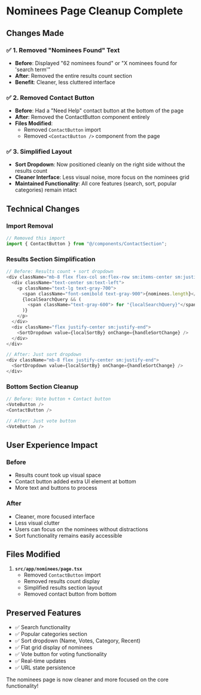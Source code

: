 # Nominees Page Cleanup Complete

## Changes Made

### ✅ **1. Removed "Nominees Found" Text**
- **Before**: Displayed "62 nominees found" or "X nominees found for 'search term'"
- **After**: Removed the entire results count section
- **Benefit**: Cleaner, less cluttered interface

### ✅ **2. Removed Contact Button**
- **Before**: Had a "Need Help" contact button at the bottom of the page
- **After**: Removed the ContactButton component entirely
- **Files Modified**: 
  - Removed `ContactButton` import
  - Removed `<ContactButton />` component from the page

### ✅ **3. Simplified Layout**
- **Sort Dropdown**: Now positioned cleanly on the right side without the results count
- **Cleaner Interface**: Less visual noise, more focus on the nominees grid
- **Maintained Functionality**: All core features (search, sort, popular categories) remain intact

## Technical Changes

### Import Removal
```typescript
// Removed this import
import { ContactButton } from "@/components/ContactSection";
```

### Results Section Simplification
```typescript
// Before: Results count + sort dropdown
<div className="mb-8 flex flex-col sm:flex-row sm:items-center sm:justify-between gap-4">
  <div className="text-center sm:text-left">
    <p className="text-lg text-gray-700">
      <span className="font-semibold text-gray-900">{nominees.length}</span> nominees found
      {localSearchQuery && (
        <span className="text-gray-600"> for "{localSearchQuery}"</span>
      )}
    </p>
  </div>
  <div className="flex justify-center sm:justify-end">
    <SortDropdown value={localSortBy} onChange={handleSortChange} />
  </div>
</div>

// After: Just sort dropdown
<div className="mb-8 flex justify-center sm:justify-end">
  <SortDropdown value={localSortBy} onChange={handleSortChange} />
</div>
```

### Bottom Section Cleanup
```typescript
// Before: Vote button + Contact button
<VoteButton />
<ContactButton />

// After: Just vote button
<VoteButton />
```

## User Experience Impact

### **Before**
- Results count took up visual space
- Contact button added extra UI element at bottom
- More text and buttons to process

### **After**
- Cleaner, more focused interface
- Less visual clutter
- Users can focus on the nominees without distractions
- Sort functionality remains easily accessible

## Files Modified

1. **`src/app/nominees/page.tsx`**
   - Removed `ContactButton` import
   - Removed results count display
   - Simplified results section layout
   - Removed contact button from bottom

## Preserved Features

- ✅ Search functionality
- ✅ Popular categories section
- ✅ Sort dropdown (Name, Votes, Category, Recent)
- ✅ Flat grid display of nominees
- ✅ Vote button for voting functionality
- ✅ Real-time updates
- ✅ URL state persistence

The nominees page is now cleaner and more focused on the core functionality!